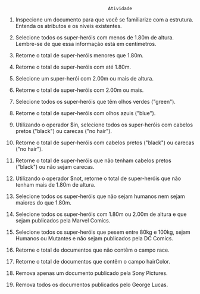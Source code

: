 									      Atividade

1. Inspecione um documento para que você se familiarize com a estrutura. Entenda os atributos e os níveis existentes.

2. Selecione todos os super-heróis com menos de 1.80m de altura. Lembre-se de que essa informação está em centímetros.

3. Retorne o total de super-heróis menores que 1.80m.

4. Retorne o total de super-heróis com até 1.80m.

5. Selecione um super-herói com 2.00m ou mais de altura.

6. Retorne o total de super-heróis com 2.00m ou mais.

7. Selecione todos os super-heróis que têm olhos verdes ("green").

8. Retorne o total de super-heróis com olhos azuis ("blue").

9. Utilizando o operador $in, selecione todos os super-heróis com cabelos pretos ("black") ou carecas ("no hair").

10. Retorne o total de super-heróis com cabelos pretos ("black") ou carecas ("no hair").

11. Retorne o total de super-heróis que não tenham cabelos pretos ("black") ou não sejam carecas.

12. Utilizando o operador $not, retorne o total de super-heróis que não tenham mais de 1.80m de altura.

13. Selecione todos os super-heróis que não sejam humanos nem sejam maiores do que 1.80m.

14. Selecione todos os super-heróis com 1.80m ou 2.00m de altura e que sejam publicados pela Marvel Comics.

15. Selecione todos os super-heróis que pesem entre 80kg e 100kg, sejam Humanos ou Mutantes e não sejam publicados pela DC Comics.

16. Retorne o total de documentos que não contêm o campo race.

17. Retorne o total de documentos que contêm o campo hairColor.

18. Remova apenas um documento publicado pela Sony Pictures.

19. Remova todos os documentos publicados pelo George Lucas.
